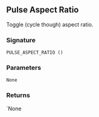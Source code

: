 ## Pulse Aspect Ratio

Toggle (cycle though) aspect ratio.


### Signature

`PULSE_ASPECT_RATIO ()`


### Parameters

`None`


### Returns

\`None
